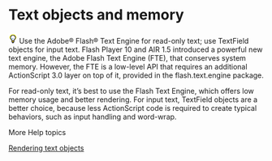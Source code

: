 # Text objects and memory

![](../img/tip_help.png) Use the Adobe® Flash® Text Engine for read-only text;
use TextField objects for input text. Flash Player 10 and AIR 1.5 introduced a
powerful new text engine, the Adobe Flash Text Engine (FTE), that conserves
system memory. However, the FTE is a low-level API that requires an additional
ActionScript 3.0 layer on top of it, provided in the flash.text.engine package.

For read-only text, it’s best to use the Flash Text Engine, which offers low
memory usage and better rendering. For input text, TextField objects are a
better choice, because less ActionScript code is required to create typical
behaviors, such as input handling and word-wrap.

More Help topics

[Rendering text objects](WS4bebcd66a74275c36c11f3d612431904db9-7ff9.html)
